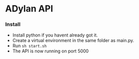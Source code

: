 # ADylan API  

### Install
- Install python if you havent already got it.  
- Create a virtual environment in the same folder as main.py.  
- Run `sh start.sh`  
- The API is now running on port 5000